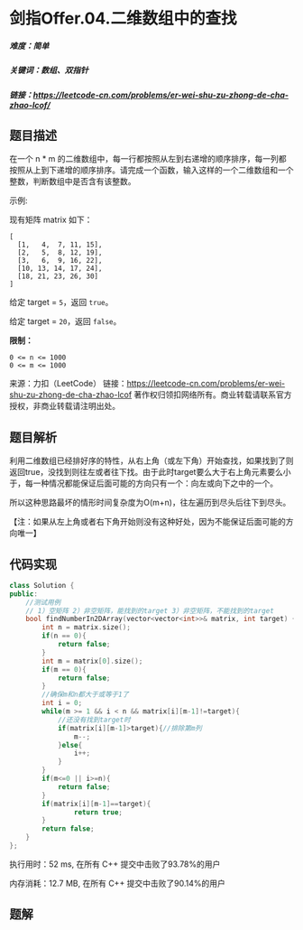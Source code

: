 

# 剑指Offer.04.二维数组中的查找

##### 难度：简单

##### 关键词：数组、双指针

##### 链接：https://leetcode-cn.com/problems/er-wei-shu-zu-zhong-de-cha-zhao-lcof/

## 题目描述

在一个 n * m 的二维数组中，每一行都按照从左到右递增的顺序排序，每一列都按照从上到下递增的顺序排序。请完成一个函数，输入这样的一个二维数组和一个整数，判断数组中是否含有该整数。

示例:

现有矩阵 matrix 如下：

```
[
  [1,   4,  7, 11, 15],
  [2,   5,  8, 12, 19],
  [3,   6,  9, 16, 22],
  [10, 13, 14, 17, 24],
  [18, 21, 23, 26, 30]
]
```

给定 target = `5`，返回 `true`。

给定 target = `20`，返回 `false`。

**限制：**

```
0 <= n <= 1000
0 <= m <= 1000
```

来源：力扣（LeetCode）
链接：https://leetcode-cn.com/problems/er-wei-shu-zu-zhong-de-cha-zhao-lcof
著作权归领扣网络所有。商业转载请联系官方授权，非商业转载请注明出处。

## 题目解析

利用二维数组已经排好序的特性，从右上角（或左下角）开始查找，如果找到了则返回true，没找到则往左或者往下找。由于此时target要么大于右上角元素要么小于，每一种情况都能保证后面可能的方向只有一个：向左或向下之中的一个。

所以这种思路最坏的情形时间复杂度为O(m+n)，往左遍历到尽头后往下到尽头。

【注：如果从左上角或者右下角开始则没有这种好处，因为不能保证后面可能的方向唯一】

## 代码实现

```c++
class Solution {
public:
    //测试用例
    // 1）空矩阵 2）非空矩阵，能找到的target 3）非空矩阵，不能找到的target
    bool findNumberIn2DArray(vector<vector<int>>& matrix, int target) {
        int n = matrix.size();
        if(n == 0){
            return false;
        }
        int m = matrix[0].size();
        if(m == 0){
            return false;
        }
        //确保m和n都大于或等于1了
        int i = 0;
        while(m >= 1 && i < n && matrix[i][m-1]!=target){
            //还没有找到target时
            if(matrix[i][m-1]>target){//排除第m列
                m--;
            }else{
                i++;
            }
        }
        if(m<=0 || i>=n){
            return false;
        }
        if(matrix[i][m-1]==target){
                return true;
        }
        return false;  
    }
};
```

执行用时：52 ms, 在所有 C++ 提交中击败了93.78%的用户

内存消耗：12.7 MB, 在所有 C++ 提交中击败了90.14%的用户

## 题解


